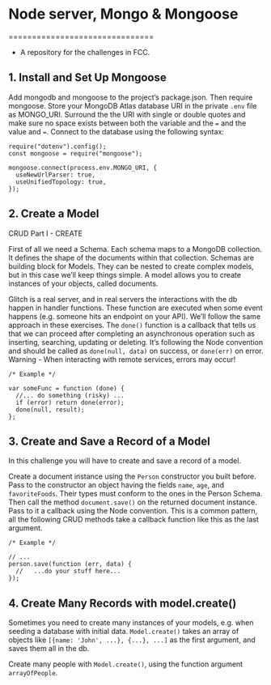 # Node server, Mongo & Mongoose

===============================

- A repository for the challenges in FCC.

## 1. Install and Set Up Mongoose

Add mongodb and mongoose to the project’s package.json. Then require mongoose. Store your MongoDB Atlas database URI in the private `.env` file as MONGO_URI. Surround the the URI with single or double quotes and make sure no space exists between both the variable and the `=` and the value and `=`. Connect to the database using the following syntax:

```node
require("dotenv").config();
const mongoose = require("mongoose");

mongoose.connect(process.env.MONGO_URI, {
  useNewUrlParser: true,
  useUnifiedTopology: true,
});
```

## 2. Create a Model

CRUD Part I - CREATE

First of all we need a Schema. Each schema maps to a MongoDB collection. It defines the shape of the documents within that collection. Schemas are building block for Models. They can be nested to create complex models, but in this case we’ll keep things simple. A model allows you to create instances of your objects, called documents.

Glitch is a real server, and in real servers the interactions with the db happen in handler functions. These function are executed when some event happens (e.g. someone hits an endpoint on your API). We’ll follow the same approach in these exercises. The `done()` function is a callback that tells us that we can proceed after completing an asynchronous operation such as inserting, searching, updating or deleting. It’s following the Node convention and should be called as `done(null, data)` on success, or `done(err)` on error. Warning - When interacting with remote services, errors may occur!

```node
/* Example */

var someFunc = function (done) {
  //... do something (risky) ...
  if (error) return done(error);
  done(null, result);
};
```

## 3. Create and Save a Record of a Model

In this challenge you will have to create and save a record of a model.

Create a document instance using the `Person` constructor you built before. Pass to the constructor an object having the fields `name`, `age`, and `favoriteFoods`. Their types must conform to the ones in the Person Schema. Then call the method `document.save()` on the returned document instance. Pass to it a callback using the Node convention. This is a common pattern, all the following CRUD methods take a callback function like this as the last argument.

```node
/* Example */

// ...
person.save(function (err, data) {
  //   ...do your stuff here...
});
```

## 4. Create Many Records with model.create()

Sometimes you need to create many instances of your models, e.g. when seeding a database with initial data. `Model.create()` takes an array of objects like `[{name: 'John', ...}, {...}, ...]` as the first argument, and saves them all in the db.

Create many people with `Model.create()`, using the function argument `arrayOfPeople`.
